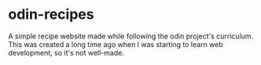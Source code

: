 # odin-recipes
A simple recipe website made while following the odin project's curriculum.
This was created a long time ago when I was starting to learn web development, so it's not well-made.
